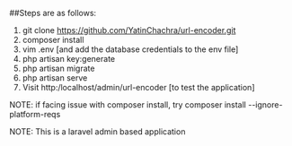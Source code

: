 ##Steps are as follows:

1. git clone https://github.com/YatinChachra/url-encoder.git
2. composer install 
3. vim .env [and add the database credentials to the env file]
4. php artisan key:generate
5. php artisan migrate
6. php artisan serve
7. Visit http:/localhost/admin/url-encoder [to test the application] 

NOTE: if facing issue with composer install, try composer install --ignore-platform-reqs

NOTE: This is a laravel admin based application

 